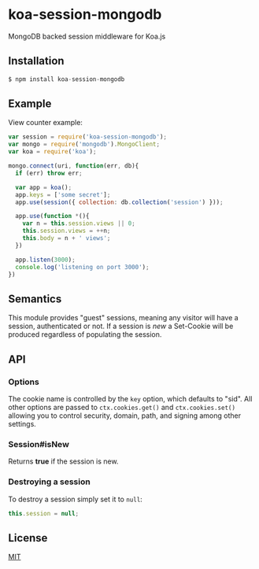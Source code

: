# koa-session-mongodb

MongoDB backed session middleware for Koa.js

## Installation

```js
$ npm install koa-session-mongodb
```

## Example

View counter example:

```js
var session = require('koa-session-mongodb');
var mongo = require('mongodb').MongoClient;
var koa = require('koa');

mongo.connect(uri, function(err, db){
  if (err) throw err;

  var app = koa();
  app.keys = ['some secret'];
  app.use(session({ collection: db.collection('session') }));

  app.use(function *(){
    var n = this.session.views || 0;
    this.session.views = ++n;
    this.body = n + ' views';
  })

  app.listen(3000);
  console.log('listening on port 3000');
})
```

## Semantics

This module provides "guest" sessions, meaning any visitor will have a session,
authenticated or not. If a session is _new_ a Set-Cookie will be produced regardless
of populating the session.

## API

### Options

The cookie name is controlled by the `key` option, which defaults
to "sid". All other options are passed to `ctx.cookies.get()` and
`ctx.cookies.set()` allowing you to control security, domain, path,
and signing among other settings.

### Session#isNew

Returns __true__ if the session is new.

### Destroying a session

To destroy a session simply set it to `null`:

```js
this.session = null;
```

## License

[MIT](https://github.com/aheckmann/koa-session-mongodb/blob/master/LICENSE)
